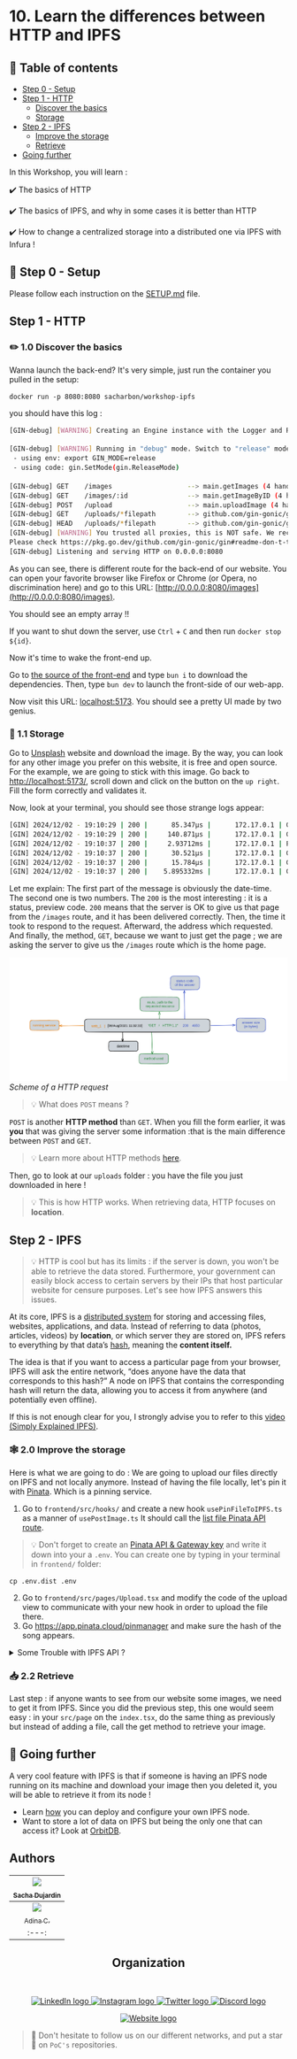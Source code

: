 # 10. Learn the differences between HTTP and IPFS

## 💫 Table of contents

* [Step 0 - Setup](README.md#🔧-step-0---setup)
* [Step 1 - HTTP](README.md#step-1---http)
  * [Discover the basics](README.md#✏️-10-discover-the-basics)
  * [Storage](README.md#💾-11-storage)
* [Step 2 - IPFS](README.md#step-2---ipfs)
  * [Improve the storage](README.md#🕸️-20-improve-the-storage)
  * [Retrieve](README.md#📥-22-retrieve)
* [Going further](README.md#🚀-going-further)
  
In this Workshop, you will learn :

✔️ The basics of HTTP

✔️ The basics of IPFS, and why in some cases it is better than HTTP

✔️ How to change a centralized storage into a distributed one via IPFS with Infura !

## 🔧 Step 0 - Setup

Please follow each instruction on the [SETUP.md](SETUP.md) file.

## Step 1 - HTTP

### ✏️ 1.0 Discover the basics

Wanna launch the back-end? It's very simple, just run the container you pulled in the setup:

```
docker run -p 8080:8080 sacharbon/workshop-ipfs
```

you should have this log :

```bash
[GIN-debug] [WARNING] Creating an Engine instance with the Logger and Recovery middleware already attached.

[GIN-debug] [WARNING] Running in "debug" mode. Switch to "release" mode in production.
 - using env: export GIN_MODE=release
 - using code: gin.SetMode(gin.ReleaseMode)

[GIN-debug] GET    /images                   --> main.getImages (4 handlers)
[GIN-debug] GET    /images/:id               --> main.getImageByID (4 handlers)
[GIN-debug] POST   /upload                   --> main.uploadImage (4 handlers)
[GIN-debug] GET    /uploads/*filepath        --> github.com/gin-gonic/gin.(*RouterGroup).createStaticHandler.func1 (4 handlers)
[GIN-debug] HEAD   /uploads/*filepath        --> github.com/gin-gonic/gin.(*RouterGroup).createStaticHandler.func1 (4 handlers)
[GIN-debug] [WARNING] You trusted all proxies, this is NOT safe. We recommend you to set a value.
Please check https://pkg.go.dev/github.com/gin-gonic/gin#readme-don-t-trust-all-proxies for details.
[GIN-debug] Listening and serving HTTP on 0.0.0.0:8080
```

As you can see, there is different route for the back-end of our website. You can open your favorite browser like Firefox or Chrome (or Opera,
no discrimination here) and go to this URL: [http://0.0.0.0:8080/images](http://0.0.0.0:8080/images).

You should see an empty array !!

If you want to shut down the server, use `Ctrl` + `C` and then run `docker stop ${id}`.

Now it's time to wake the front-end up.

Go to [the source of the front-end](./openocean/frontend/) and type `bun i` to download the dependencies. Then, type `bun dev` to launch the front-side of our web-app.

Now visit this URL: [localhost:5173](localhost:5173). You should see a pretty UI made by two genius.

### 💾 1.1 Storage

Go to [Unsplash](https://unsplash.com/photos/a-woman-sitting-at-a-table-using-a-cell-phone-nplkFSNschY) website and download the image.
By the way, you can look for any other image you prefer on this website, it is free and open source. For the example, we are going to stick with this image.
Go back to [http://localhost:5173/](http://localhost:5173), scroll down and click on the button on the `up right`.
Fill the form correctly and validates it.

Now, look at your terminal, you should see those strange logs appear:

```bash
[GIN] 2024/12/02 - 19:10:29 | 200 |      85.347µs |      172.17.0.1 | GET      "/images"
[GIN] 2024/12/02 - 19:10:29 | 200 |     140.871µs |      172.17.0.1 | GET      "/images"
[GIN] 2024/12/02 - 19:10:37 | 200 |     2.93712ms |      172.17.0.1 | POST     "/upload"
[GIN] 2024/12/02 - 19:10:37 | 200 |      30.521µs |      172.17.0.1 | GET      "/images/08245a6c-0843-4f68-bb41-c1dea72369c7"
[GIN] 2024/12/02 - 19:10:37 | 200 |      15.784µs |      172.17.0.1 | GET      "/images/08245a6c-0843-4f68-bb41-c1dea72369c7"
[GIN] 2024/12/02 - 19:10:37 | 200 |    5.895332ms |      172.17.0.1 | GET      "/uploads/65fb793f-a8b5-4c88-9fbc-6432d40961ba.png"

```

Let me explain:
The first part of the message is obviously the date-time. The second one is two numbers. The `200` is the most interesting : it is a status, preview code. `200` means that the server is OK to give us that page from the `/images` route, and it has been delivered correctly.
Then, the time it took to respond to the request. Afterward, the address which requested. And finally, the method, `GET`, because we want to just get the page ; we are asking the server to give us the `/images` route which is the home page.

![](http_request_flowchart.png)
*Scheme of a HTTP request*

>💡 What does `POST` means ?

`POST` is another **HTTP method** than `GET`. When you fill the form earlier, it was **you** that was giving the server
some information :that is the main difference between `POST` and `GET`.

> 💡 Learn more about HTTP methods [here](https://fr.wikipedia.org/wiki/Hypertext_Transfer_Protocol).

Then, go to look at our `uploads` folder : you have the file you just downloaded in here !
>💡 This is how HTTP works. When retrieving data, HTTP focuses on **location**.

## Step 2 - IPFS

> 💡 HTTP is cool but has its limits : if the server is down, you won't be able to retrieve the data stored. Furthermore, your government can easily block access to certain servers by their IPs that host particular website for censure purposes.
Let's see how IPFS answers this issues.

At its core, IPFS is a [distributed system](https://en.wikipedia.org/wiki/Distributed_computing) for storing and accessing files, websites, applications, and data.
Instead of referring to data (photos, articles, videos) by **location**, or which server they are stored on, IPFS refers
to everything by that data’s [hash](https://docs.ipfs.io/concepts/hashing/#hashes-are-important), meaning the **content itself.**

The idea is that if you want to access a particular page from your browser, IPFS will ask the entire network, “does anyone
have the data that corresponds to this hash?” A node on IPFS that contains the corresponding hash will return the data, allowing you to access it from anywhere (and potentially even offline).

If this is not enough clear for you, I strongly advise you to refer to this [video (Simply Explained IPFS)](https://www.youtube.com/watch?v=5Uj6uR3fp-U).

### 🕸️ 2.0 Improve the storage

Here is what we are going to do : We are going to upload our files directly on IPFS and not locally anymore.
Instead of having the file locally, let's pin it with [Pinata](https://pinata.cloud/). Which is a pinning service.

1. Go to `frontend/src/hooks/` and create a new hook `usePinFileToIPFS.ts` as a manner of `usePostImage.ts` It should call the [list file Pinata API route](https://docs.pinata.cloud/api-reference/endpoint/list-files).
> 💡 Don't forget to create an [Pinata API & Gateway key](https://app.pinata.cloud/developers/api-keys) and write it down into your a `.env`. You can create one by typing in your terminal in `frontend/` folder:

 ```
cp .env.dist .env
```

2. Go to `frontend/src/pages/Upload.tsx` and modify the code of the upload view to communicate with your new hook in order to upload the file there.
3. Go https://app.pinata.cloud/pinmanager and make sure the hash of the song appears.

<details>
<summary>Some Trouble with IPFS API ?</summary>
    Here is some links that could help you:
    <li>
        <a href="https://en.wikipedia.org/wiki/API">What is an API ?</a>
    </li>
    <li>
        <a href="https://docs.pinata.cloud/quickstart">Infura IPFS API</a>
    </li>
    <li>
        <a href="https://axios-http.com/fr/docs/intro">ipfs-Api python package</a>
    </li>
</details>

### 📥 2.2 Retrieve

Last step : if anyone wants to see from our website some images, we need to get it from IPFS.
Since you did the previous step, this one would seem easy : in your `src/page`
 on the `index.tsx`, do the same thing as previously but instead of adding a file, call the get method to retrieve your image.

## 🚀 Going further

A very cool feature with IPFS is that if someone is having an IPFS node running on its machine and download your image then you deleted it, you will be able to retrieve it from its node !

* Learn [how](https://docs.ipfs.io/how-to/command-line-quick-start) you can deploy and configure your own IPFS node.
* Want to store a lot of data on IPFS but being the only one that can access it? Look at [OrbitDB](https://orbitdb.org/).

## Authors

| [<img src="https://github.com/sacharbon.png?size=85" width=85><br><sub>Sacha Dujardin</sub>](https://github.com/Sacharbon) |
| :---: |
| [<img src="https://github.com/lambdina.png?size=85" width=85><br><sub>Adina C.</sub>](https://github.com/lambdina) |
| :---: |

<h2 align=center>
Organization
</h2>
<br/>
<p align='center'>
    <a href="https://www.linkedin.com/company/pocinnovation/mycompany/">
        <img src="https://img.shields.io/badge/LinkedIn-0077B5?style=for-the-badge&logo=linkedin&logoColor=white" alt="LinkedIn logo">
    </a>
    <a href="https://www.instagram.com/pocinnovation/">
        <img src="https://img.shields.io/badge/Instagram-E4405F?style=for-the-badge&logo=instagram&logoColor=white" alt="Instagram logo"
>
    </a>
    <a href="https://twitter.com/PoCInnovation">
        <img src="https://img.shields.io/badge/Twitter-1DA1F2?style=for-the-badge&logo=twitter&logoColor=white" alt="Twitter logo">
    </a>
    <a href="https://discord.com/invite/Yqq2ADGDS7">
        <img src="https://img.shields.io/badge/Discord-7289DA?style=for-the-badge&logo=discord&logoColor=white" alt="Discord logo">
    </a>
</p>
<p align=center>
    <a href="https://www.poc-innovation.fr/">
        <img src="https://img.shields.io/badge/WebSite-1a2b6d?style=for-the-badge&logo=GitHub Sponsors&logoColor=white" alt="Website logo">
    </a>
</p>

> 🚀 Don't hesitate to follow us on our different networks, and put a star 🌟 on `PoC's` repositories.
